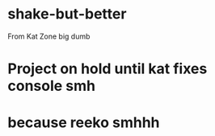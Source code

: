 # shake-but-better
From Kat
Zone big dumb

# Project on hold until kat fixes console smh
# because reeko smhhh
